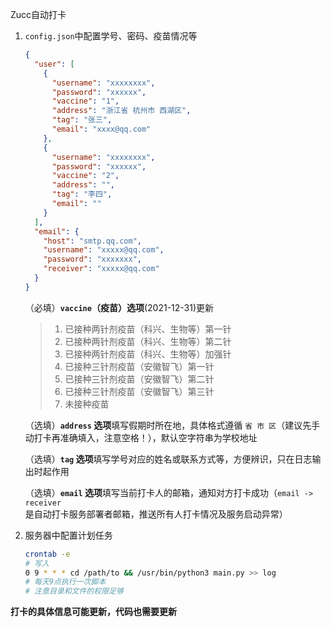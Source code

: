 Zucc自动打卡

1. `config.json`中配置学号、密码、疫苗情况等

   ```json
   {
     "user": [
       {
         "username": "xxxxxxxx",
         "password": "xxxxxx",
         "vaccine": "1",
         "address": "浙江省 杭州市 西湖区",
         "tag": "张三",
         "email": "xxxx@qq.com"
       },
       {
         "username": "xxxxxxxx",
         "password": "xxxxxx",
         "vaccine": "2",
         "address": "",
         "tag": "李四",
         "email": ""
       }
     ],
     "email": {
       "host": "smtp.qq.com",
       "username": "xxxxx@qq.com",
       "password": "xxxxxxx",
       "receiver": "xxxxx@qq.com"
     }
   }
   ```

   （必填）**`vaccine`（疫苗）选项**(2021-12-31)更新

   > 1. 已接种两针剂疫苗（科兴、生物等）第一针
   > 2. 已接种两针剂疫苗（科兴、生物等）第二针
   > 3. 已接种两针剂疫苗（科兴、生物等）加强针
   > 4. 已接种三针剂疫苗（安徽智飞）第一针
   > 5. 已接种三针剂疫苗（安徽智飞）第二针
   > 6. 已接种三针剂疫苗（安徽智飞）第三针
   > 7. 未接种疫苗

   （选填）**`address` 选项**填写假期时所在地，具体格式遵循 `省 市 区`（建议先手动打卡再准确填入，注意空格！），默认空字符串为学校地址

   （选填）**`tag` 选项**填写学号对应的姓名或联系方式等，方便辨识，只在日志输出时起作用

   （选填）**`email` 选项**填写当前打卡人的邮箱，通知对方打卡成功（`email -> receiver` 是自动打卡服务部署者邮箱，推送所有人打卡情况及服务启动异常）

2. 服务器中配置计划任务

   ```bash
   crontab -e
   # 写入
   0 9 * * * cd /path/to && /usr/bin/python3 main.py >> log
   # 每天9点执行一次脚本
   # 注意目录和文件的权限足够
   ```

**打卡的具体信息可能更新，代码也需要更新**
